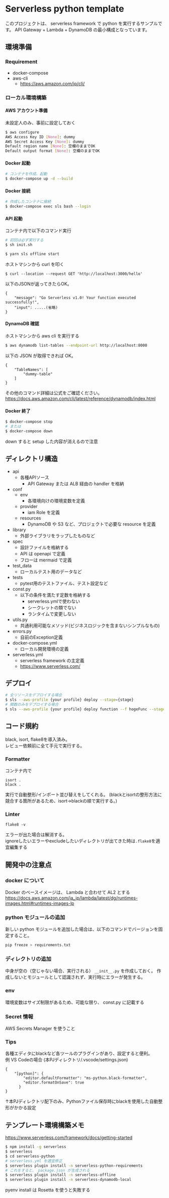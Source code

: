 # Serverless python template

このプロジェクトは、 serverless framework で python を実行するサンプルです。
API Gateway + Lambda + DynamoDB の最小構成となっています。

## 環境準備

### Requirement

* docker-compose
* aws-cli
  * https://aws.amazon.com/jp/cli/


### ローカル環境構築

#### AWS アカウント準備

未設定人のみ、事前に設定しておく

```sh
$ aws configure
AWS Access Key ID [None]: dummy
AWS Secret Access Key [None]: dummy
Default region name [None]: 空欄のままでOK
Default output format [None]: 空欄のままでOK
```


#### Docker 起動

```sh
# コンテナを作成、起動
$ docker-compose up -d --build
```
#### Docker 接続

```sh
# 作成したコンテナに接続
$ docker-compose exec sls bash --login
```

#### API 起動

コンテナ内で以下のコマンド実行

```sh
# 初回は必ず実行する
$ sh init.sh
```

```sh
$ yarn sls offline start
```

ホストマシンから curl を叩く
```
$ curl --location --request GET 'http://localhost:3000/hello'
```

以下のJSONが返ってきたらOK。
```
{
    "message": "Go Serverless v1.0! Your function executed successfully!",
    "input": .....(省略)
}
```

#### DynamoDB 確認

ホストマシンから aws cli を実行する
```sh
$ aws dynamodb list-tables --endpoint-url http://localhost:8000
```

以下の JSON が取得できれば OK。
```
{
    "TableNames": [
        "dummy-table"
    ]
}
```

その他のコマンド詳細は公式をご確認ください。
https://docs.aws.amazon.com/cli/latest/reference/dynamodb/index.html

#### Docker 終了

```sh
$ docker-compose stop
# または
$ docker-compose down
```

down すると setup した内容が消えるので注意


## ディレクトリ構造

* api                
  * 各種APIソース
    * API Gateway または ALB 経由の handler を格納
* conf
  * env
    * 各環境向けの環境変数を定義
  * provider
    * iam Role を定義
  * resources
    * DynamoDB や S3 など、プロジェクトで必要な resource を定義
* library
  * 外部ライブラリをラップしたものなど
* spec
  * 設計ファイルを格納する
  * API は openapi で定義
  * フローは mermaid で定義
* test_data
  * ローカルテスト用のデータなど
* tests
  * pytest用のテストファイル、テスト設定など
* const.py
  * 以下の条件を満たす定数を格納する
    * serverless.ymlで使わない
    * シークレットの類でない
    * ランタイムで変更しない
* utils.py
  * 共通利用可能なメソッド(ビジネスロジックを含まないシンプルなもの)
* errors.py
  * 自前のException定義
* docker-compose.yml
  * ローカル開発環境の定義
* serverless.yml
  * serverless framework の主定義
  * https://www.serverless.com/

## デプロイ

```sh
# 全リソースをデプロイする場合
$ sls --aws-profile {your profile} deploy --stage={stage}
# 関数のみをデプロイする場合
$ sls --aws-profile {your profile} deploy function --f hogeFunc --stage={stage}
```
## コード規約

black, isort, flake8を導入済み。   
レビュー依頼前に全て手元で実行する。
### Formatter
コンテナ内で
```
isort . 
black . 
```
実行で自動整形/インポート並び替えをしてくれる。
(blackとisortの整形方法に競合する箇所があるため、isort→blackの順で実行する。)

### Linter
```
flake8 -v
```
エラーが出た場合は解消する。    
ignoreしたいエラーやexcludeしたいディレクトリが出てきた時は```.flake8```を適宜編集する

## 開発中の注意点

### docker について

Docker のベースイメージは、 Lambda と合わせて AL2 とする
https://docs.aws.amazon.com/ja_jp/lambda/latest/dg/runtimes-images.html#runtimes-images-lp

### python モジュールの追加

新しい python モジュールを追加した場合は、以下のコマンドでバージョンを固定すること。

```sh
pip freeze > requirements.txt
```

### ディレクトリの追加

中身が空の（空じゃない場合、実行される） `__init__.py` を作成しておく。
作成しないとモジュールとして認識されず、実行時にエラーが発生する。

### env

環境変数はサイズ制限があるため、可能な限り、 const.py に記載する

### Secret 情報

AWS Secrets Manager を使うこと


### Tips
各種エディタにblackなど各ツールのプラグインがあり、設定すると便利。   
例 VS Codeの場合 (本PJディレクトリ/.vscode/settings.json)
```
{
    "[python]": {
        "editor.defaultFormatter": "ms-python.black-formatter",
        "editor.formatOnSave": true
      }
}
```
↑本PJディレクトリ配下のみ、Pythonファイル保存時にblackを使用した自動整形がかかる設定


## テンプレート環境構築メモ

https://www.serverless.com/framework/docs/getting-started

```sh
$ npm install -g serverless
$ serverless
$ cd serverless-python
# serverless.yml を適宜修正
$ serverless plugin install -n serverless-python-requirements
# これをすると、 package.json が生成される
$ serverless plugin install -n serverless-offline
$ serverless plugin install -n serverless-dynamodb-local
```

pyenv install は Rosetta を使うと失敗する
